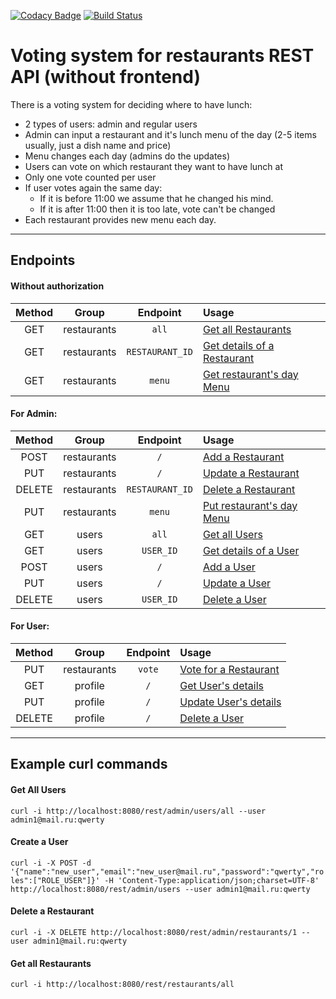 [![Codacy Badge](https://api.codacy.com/project/badge/Grade/7b44e357f94c4eb39b5ad58fd90d38bd)](https://www.codacy.com/app/SergOvt/restaurants?utm_source=github.com&amp;utm_medium=referral&amp;utm_content=SergOvt/restaurants&amp;utm_campaign=Badge_Grade)
[![Build Status](https://travis-ci.org/SergOvt/restaurants.svg?branch=master)](https://travis-ci.org/SergOvt/restaurants)

Voting system for restaurants REST API (without frontend)
===============================

There is a voting system for deciding where to have lunch:

- 2 types of users: admin and regular users
- Admin can input a restaurant and it's lunch menu of the day (2-5 items usually, just a dish name and price)
- Menu changes each day (admins do the updates)
- Users can vote on which restaurant they want to have lunch at
- Only one vote counted per user
- If user votes again the same day:
  - If it is before 11:00 we assume that he changed his mind.
  - If it is after 11:00 then it is too late, vote can't be changed
- Each restaurant provides new menu each day.

-----------------------------
## Endpoints

#### Without authorization
| Method |    Group    |   Endpoint    |                                                   Usage                                                              |
|:------:|:-----------:|:-------------:|:---------------------------------------------------------------------------------------------------------------------|
| GET    | restaurants |    `all`      | [Get all Restaurants](https://github.com/SergOvt/restaurants/blob/master/docs/all/Get_restaurants_all.md)            |
| GET    | restaurants |`RESTAURANT_ID`| [Get details of a Restaurant](https://github.com/SergOvt/restaurants/blob/master/docs/all/Get_restaurants_id.md)     |
| GET    | restaurants |    `menu`     | [Get restaurant's day Menu](https://github.com/SergOvt/restaurants/blob/master/docs/all/Get_restaurants_menu.md)     |

#### For Admin:
| Method |    Group    |   Endpoint    |                                                   Usage                                                              |
|:------:|:-----------:|:-------------:|:---------------------------------------------------------------------------------------------------------------------|
| POST   | restaurants |      `/`      | [Add a Restaurant](https://github.com/SergOvt/restaurants/blob/master/docs/admin/Post_restaurants_add.md)            |
| PUT    | restaurants |      `/`      | [Update a Restaurant](https://github.com/SergOvt/restaurants/blob/master/docs/admin/Put_restaurants_update.md)       |
| DELETE | restaurants |`RESTAURANT_ID`| [Delete a Restaurant](https://github.com/SergOvt/restaurants/blob/master/docs/admin/Delete_restaurants.md)           |
| PUT    | restaurants |    `menu`     | [Put restaurant's day Menu](https://github.com/SergOvt/restaurants/blob/master/docs/admin/Put_restaurants_menu.md)   |
| GET    |    users    |    `all`      | [Get all Users](https://github.com/SergOvt/restaurants/blob/master/docs/admin/Get_users_all.md)                      |
| GET    |    users    |   `USER_ID`   | [Get details of a User](https://github.com/SergOvt/restaurants/blob/master/docs/admin/Get_users_id.md)               |
| POST   |    users    |      `/`      | [Add a User](https://github.com/SergOvt/restaurants/blob/master/docs/admin/Post_users_add.md)                        |
| PUT    |    users    |      `/`      | [Update a User](https://github.com/SergOvt/restaurants/blob/master/docs/admin/Put_users_update.md)                   |
| DELETE |    users    |   `USER_ID`   | [Delete a User](https://github.com/SergOvt/restaurants/blob/master/docs/admin/Delete_users_id.md)                    |

#### For User:
| Method |    Group    |    Endpoint   |                                                  Usage                                                               |
|:------:|:-----------:|:-------------:|:---------------------------------------------------------------------------------------------------------------------|
| PUT    | restaurants |     `vote`    | [Vote for a Restaurant](https://github.com/SergOvt/restaurants/blob/master/docs/user/Put_restaurants_vote.md)        |
| GET    |  profile    |      `/`      | [Get User's details](https://github.com/SergOvt/restaurants/blob/master/docs/user/Get_user.md)                       |
| PUT    |  profile    |      `/`      | [Update User's details](https://github.com/SergOvt/restaurants/blob/master/docs/user/Put_user.md)                    |
| DELETE |  profile    |      `/`      | [Delete a User](https://github.com/SergOvt/restaurants/blob/master/docs/user/Delete_user.md)                         |

-----------------------------
## Example curl commands

#### Get All Users
`curl -i http://localhost:8080/rest/admin/users/all --user admin1@mail.ru:qwerty`

#### Create a User
`curl -i -X POST -d '{"name":"new_user","email":"new_user@mail.ru","password":"qwerty","roles":["ROLE_USER"]}' -H 'Content-Type:application/json;charset=UTF-8' http://localhost:8080/rest/admin/users --user admin1@mail.ru:qwerty`

#### Delete a Restaurant
`curl -i -X DELETE http://localhost:8080/rest/admin/restaurants/1 --user admin1@mail.ru:qwerty`

#### Get all Restaurants
`curl -i http://localhost:8080/rest/restaurants/all`